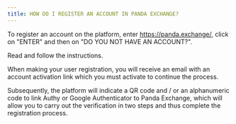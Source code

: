 ```yaml
---
title: HOW DO I REGISTER AN ACCOUNT IN PANDA EXCHANGE?
---
```


To register an account on the platform, enter
https://panda.exchange/, click on "ENTER" and then on "DO YOU NOT HAVE AN ACCOUNT?".

Read and follow the instructions.

When making your user registration, you will receive an email with an account activation link which you must activate to continue the process.

Subsequently, the platform will indicate a QR code and / or an alphanumeric code to link Authy or Google Authenticator to Panda Exchange, which will allow you to carry out the verification in two steps and thus complete the registration process.